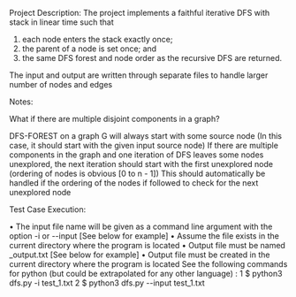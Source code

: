 Project Description: The project implements a faithful iterative DFS with stack in linear time
such that
1.  each node enters the stack exactly once;
2.  the parent of a node is set once; and
3.  the same DFS forest and node order as the recursive DFS are returned.

The input and output are written through separate files to handle larger number of nodes and edges

Notes:

What if there are multiple disjoint components in a graph?

DFS-FOREST on a graph G will always start with some source node (In this case, it should start with the given input source node)
If there are multiple components in the graph and one iteration of DFS leaves some nodes unexplored, the next iteration should start with the first unexplored node (ordering of nodes is obvious [0 to n - 1])
This should automatically be handled if the ordering of the nodes if followed to check for the next unexplored node


Test Case Execution:

• The input file name will be given as a command line argument with the option -i or --input [See
below for example]
• Assume the file exists in the current directory where the program is located
• Output file must be named <input-file-name>_output.txt [See below for example]
• Output file must be created in the current directory where the program is located
See the following commands for python (but could be extrapolated for any other language) :
1 $ python3 dfs.py -i test_1.txt
2 $ python3 dfs.py --input test_1.txt
